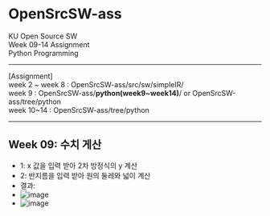 # OpenSrcSW-ass

KU Open Source SW <br>
Week 09-14 Assignment <br>
Python Programming <br>
<hr>

[Assignment] <br>
week 2 ~ week 8 : OpenSrcSW-ass/src/sw/simpleIR/ <br>
week 9 : OpenSrcSW-ass/<strong>python(week9~week14)</strong>/   or   OpenSrcSW-ass/tree/python<br>
week 10~14 : OpenSrcSW-ass/tree/python <br>
<hr>

## Week 09: 수치 게산
- 1: x 값을 입력 받아 2차 방정식의 y 계산 <br>
- 2: 반지름을 입력 받아 원의 둘레와 넓이 계산 <br>
- 결과: <br>
- ![image](https://user-images.githubusercontent.com/63097207/116489818-cf543b80-a8d0-11eb-9540-d0296f9a20dd.png)
- ![image](https://user-images.githubusercontent.com/63097207/116489984-41c51b80-a8d1-11eb-8999-cebcb2498af0.png)

